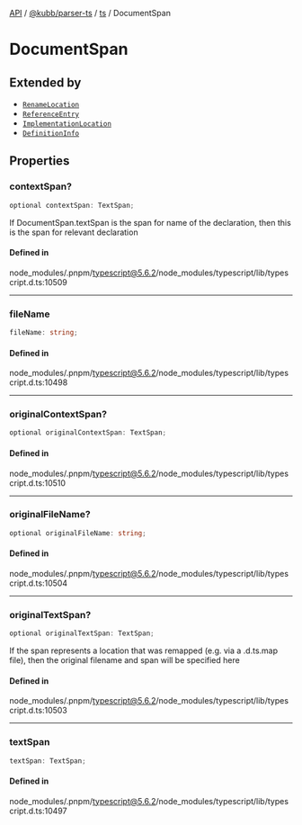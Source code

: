[API](../../../../../packages.md) / [@kubb/parser-ts](../../../index.md) / [ts](../index.md) / DocumentSpan

# DocumentSpan

## Extended by

- [`RenameLocation`](RenameLocation.md)
- [`ReferenceEntry`](ReferenceEntry.md)
- [`ImplementationLocation`](ImplementationLocation.md)
- [`DefinitionInfo`](DefinitionInfo.md)

## Properties

### contextSpan?

```ts
optional contextSpan: TextSpan;
```

If DocumentSpan.textSpan is the span for name of the declaration,
then this is the span for relevant declaration

#### Defined in

node\_modules/.pnpm/typescript@5.6.2/node\_modules/typescript/lib/typescript.d.ts:10509

***

### fileName

```ts
fileName: string;
```

#### Defined in

node\_modules/.pnpm/typescript@5.6.2/node\_modules/typescript/lib/typescript.d.ts:10498

***

### originalContextSpan?

```ts
optional originalContextSpan: TextSpan;
```

#### Defined in

node\_modules/.pnpm/typescript@5.6.2/node\_modules/typescript/lib/typescript.d.ts:10510

***

### originalFileName?

```ts
optional originalFileName: string;
```

#### Defined in

node\_modules/.pnpm/typescript@5.6.2/node\_modules/typescript/lib/typescript.d.ts:10504

***

### originalTextSpan?

```ts
optional originalTextSpan: TextSpan;
```

If the span represents a location that was remapped (e.g. via a .d.ts.map file),
then the original filename and span will be specified here

#### Defined in

node\_modules/.pnpm/typescript@5.6.2/node\_modules/typescript/lib/typescript.d.ts:10503

***

### textSpan

```ts
textSpan: TextSpan;
```

#### Defined in

node\_modules/.pnpm/typescript@5.6.2/node\_modules/typescript/lib/typescript.d.ts:10497
